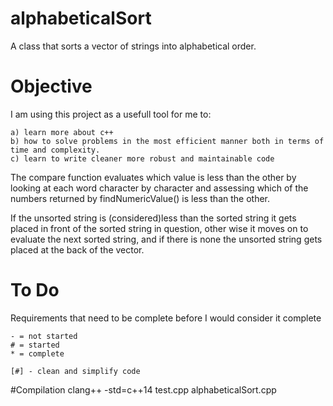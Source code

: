 # alphabeticalSort
A class that sorts a vector of strings into alphabetical order.

# Objective
I am using this project as a usefull tool for me to:
    
    a) learn more about c++ 
    b) how to solve problems in the most efficient manner both in terms of time and complexity.
    c) learn to write cleaner more robust and maintainable code

The compare function evaluates which value is less than the other by looking at each word character by character and assessing which of the numbers returned by findNumericValue() is less than the other.

If the unsorted string is (considered)less than the sorted string it gets placed in front of the sorted string in question, other wise it moves on to evaluate the next sorted string, and if there is none the unsorted string gets placed at the back of the vector.

# To Do
Requirements that need to be complete before I would consider it complete

    - = not started
    # = started
    * = complete

    [#] - clean and simplify code

#Compilation
clang++ -std=c++14 test.cpp alphabeticalSort.cpp
